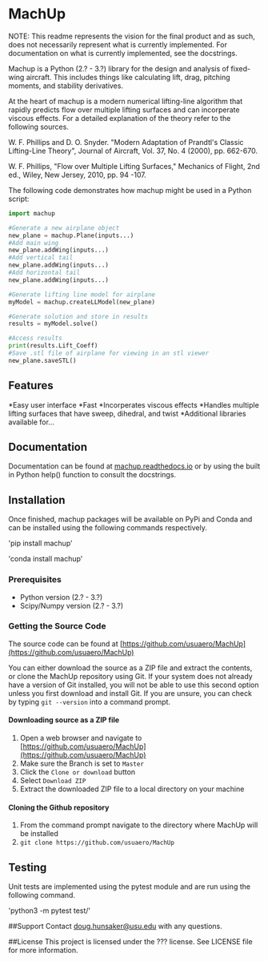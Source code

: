 # MachUp
NOTE: This readme represents the vision for the final product and as
such, does not necessarily represent what is currently implemented. For
documentation on what is currently implemented, see the docstrings.


Machup is a Python (2.? - 3.?) library for the design and analysis of 
fixed-wing aircraft. This includes things like calculating lift, 
drag, pitching moments, and stability derivatives. 

At the heart of machup is a modern numerical lifting-line algorithm that
rapidly predicts flow over multiple lifting surfaces and can 
incorperate viscous effects. For a detailed explanation of the theory 
refer to the following sources.

W. F. Phillips and D. O. Snyder. "Modern Adaptation of Prandtl's
Classic Lifting-Line Theory", Journal of Aircraft, Vol. 37, No. 4
(2000), pp. 662-670.

W. F. Phillips, "Flow over Multiple Lifting Surfaces," Mechanics of
Flight, 2nd ed., Wiley, New Jersey, 2010, pp. 94 -107.


The following code demonstrates how machup might be used in a 
Python script:

```python
import machup

#Generate a new airplane object
new_plane = machup.Plane(inputs...)
#Add main wing
new_plane.addWing(inputs...)
#Add vertical tail
new_plane.addWing(inputs...)
#Add horizontal tail
new_plane.addWing(inputs...)

#Generate lifting line model for airplane
myModel = machup.createLLModel(new_plane)

#Generate solution and store in results
results = myModel.solve()

#Access results
print(results.Lift_Coeff)
#Save .stl file of airplane for viewing in an stl viewer
new_plane.saveSTL()
```

## Features

*Easy user interface
*Fast
*Incorperates viscous effects
*Handles multiple lifting surfaces that have sweep, dihedral, and twist
*Additional libraries available for...

## Documentation

Documentation can be found at [machup.readthedocs.io](machup.readthedocs.io)
or by using the built in Python help() function to consult the docstrings. 

## Installation

Once finished, machup packages will be available on PyPi and Conda and can be installed 
using the following commands respectively. 

'pip install machup'

'conda install machup'

### Prerequisites

* Python version (2.? - 3.?)
* Scipy/Numpy version (2.? - 3.?)

### Getting the Source Code

The source code can be found at [https://github.com/usuaero/MachUp](https://github.com/usuaero/MachUp)

You can either download the source as a ZIP file and extract the contents, or 
clone the MachUp repository using Git. If your system does not already have a 
version of Git installed, you will not be able to use this second option unless 
you first download and install Git. If you are unsure, you can check by typing 
`git --version` into a command prompt.

#### Downloading source as a ZIP file

1. Open a web browser and navigate to [https://github.com/usuaero/MachUp](https://github.com/usuaero/MachUp)
2. Make sure the Branch is set to `Master`
3. Click the `Clone or download` button
4. Select `Download ZIP`
5. Extract the downloaded ZIP file to a local directory on your machine

#### Cloning the Github repository

1. From the command prompt navigate to the directory where MachUp will be installed
2. `git clone https://github.com/usuaero/MachUp`

## Testing
Unit tests are implemented using the pytest module and are run using the following command.

'python3 -m pytest test/'

##Support
Contact doug.hunsaker@usu.edu with any questions.

##License
This project is licensed under the ??? license. See LICENSE file for more information. 
